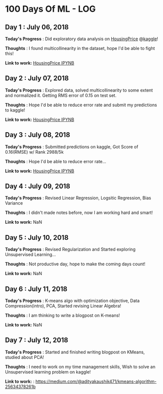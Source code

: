 # 100 Days Of ML - LOG

## Day 1 : July 06, 2018

**Today's Progress** : Did exploratory data analysis on [HousingPrice](https://www.kaggle.com/c/house-prices-advanced-regression-techniques) @[kaggle](https://www.kaggle.com)!

**Thoughts** : I found multicollinearity in the dataset, hope I'd be able to fight this!

**Link to work:** [HousingPrice IPYNB](https://github.com/aditya98ak/100DaysOfML/blob/master/kaggle/house-prices-advanced-regression-techniques/HousingPrice.ipynb)

## Day 2 : July 07, 2018

**Today's Progress** : Explored data, solved multicollinearity to some extent and normalized it. Getting RMS error of 0.15 on test set.

**Thoughts** : Hope I'd be able to reduce error rate and submit my predictions to kaggle!

**Link to work:** [HousingPrice IPYNB](https://github.com/aditya98ak/100DaysOfML/blob/master/kaggle/house-prices-advanced-regression-techniques/HousingPrice.ipynb)

## Day 3 : July 08, 2018

**Today's Progress** : Submitted predictions on kaggle, Got Score of 0.16(RMSE) w/ Rank 2988/5k

**Thoughts** : Hope I'd be able to reduce error rate...

**Link to work:** [HousingPrice IPYNB](https://github.com/aditya98ak/100DaysOfML/blob/master/kaggle/house-prices-advanced-regression-techniques/HousingPrice.ipynb)

## Day 4 : July 09, 2018

**Today's Progress** : Revised Linear Regression, Logsitic Regression, Bias Variance

**Thoughts** : I didn't made notes before, now I am working hard and smart!

**Link to work:** NaN

## Day 5 : July 10, 2018

**Today's Progress** : Revised Regularization and Started exploring Unsupervised Learning...

**Thoughts** : Not productive day, hope to make the coming days count!

**Link to work:** NaN

## Day 6 : July 11, 2018

**Today's Progress** : K-means algo with optimization objective, Data Compression(intro), PCA, Started revising Linear Algebra!

**Thoughts** : I am thinking to write a blogpost on K-means!

**Link to work:** NaN

## Day 7 : July 12, 2018

**Today's Progress** : Started and finished writing blogpost on KMeans, studied about PCA!

**Thoughts** : I need to work on my time management skills, Wish to solve an Unsupervised learning problem on kaggle!

**Link to work:** : https://medium.com/@adityakaushik471/kmeans-algorithm-25634378261b
